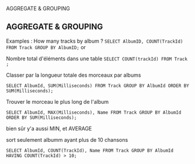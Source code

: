 AGGREGATE & GROUPING

## AGGREGATE & GROUPING
Examples : 
How many tracks by album ?
`SELECT AlbumID, COUNT(TrackId) FROM Track GROUP BY AlbumID;`
or

Nombre total d'éléments dans une table
`SELECT COUNT(trackId) FROM Track ;`

Classer par la longueur totale des morceaux par albums

`SELECT AlbumId, SUM(Milliseconds) FROM Track GROUP BY AlbumId ORDER BY SUM(Milliseconds);`

Trouver le morceau le plus long de l'album

 `SELECT AlbumId, MAX(Milliseconds), Name FROM Track GROUP BY AlbumId ORDER BY SUM(Milliseconds);`
 
 bien sûr y'a aussi MIN, et AVERAGE
 
 sort seulement albumm ayant plus de 10 chansons

  `SELECT AlbumId, COUNT(TrackId), Name FROM Track GROUP BY AlbumId HAVING COUNT(TrackId) > 10;`
 
 